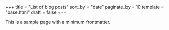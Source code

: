 +++
title = "List of blog posts"
sort_by = "date"
paginate_by = 10
template = "base.html"
draft = false
+++

This is a sample page with a minimum frontmatter.